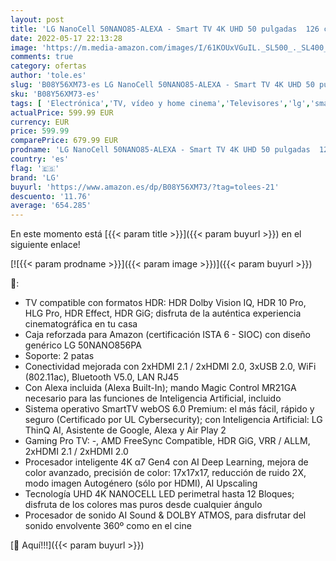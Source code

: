 ```yaml
---
layout: post
title: 'LG NanoCell 50NANO85-ALEXA - Smart TV 4K UHD 50 pulgadas  126 cm   Inteligencia Artificial  100% HDR  HLG  HDMI 2.1  USB 2.0  Bluetooth 5.0  WiFi'
date: 2022-05-17 22:13:28
image: 'https://m.media-amazon.com/images/I/61KOUxVGuIL._SL500_._SL400_.jpg'
comments: true
category: ofertas
author: 'tole.es'
slug: 'B08Y56XM73-es LG NanoCell 50NANO85-ALEXA - Smart TV 4K UHD 50 pulgadas...'
sku: 'B08Y56XM73-es'
tags: [ 'Electrónica','TV, vídeo y home cinema','Televisores','lg','smart','tv','🇪🇸', ]
actualPrice: 599.99 EUR
currency: EUR
price: 599.99
comparePrice: 679.99 EUR
prodname: 'LG NanoCell 50NANO85-ALEXA - Smart TV 4K UHD 50 pulgadas  126 cm   Inteligencia Artificial  100% HDR  HLG  HDMI 2.1  USB 2.0  Bluetooth 5.0  WiFi'
country: 'es'
flag: '🇪🇸'
brand: 'LG'
buyurl: 'https://www.amazon.es/dp/B08Y56XM73/?tag=tolees-21'
descuento: '11.76'
average: '654.285'
---
```


En este momento está [{{< param title >}}]({{< param buyurl >}}) en el siguiente enlace!

[![{{< param prodname >}}]({{< param image >}})]({{< param buyurl >}})

🔎:

- TV compatible con formatos HDR: HDR Dolby Vision IQ, HDR 10 Pro, HLG Pro, HDR Effect, HDR GiG; disfruta de la auténtica experiencia cinematográfica en tu casa
- Caja reforzada para Amazon (certificación ISTA 6 - SIOC) con diseño genérico LG 50NANO856PA
- Soporte: 2 patas
- Conectividad mejorada con 2xHDMI 2.1 / 2xHDMI 2.0, 3xUSB 2.0, WiFi (802.11ac), Bluetooth V5.0, LAN RJ45
- Con Alexa incluida (Alexa Built-In); mando Magic Control MR21GA necesario para las funciones de Inteligencia Artificial, incluido
- Sistema operativo SmartTV webOS 6.0 Premium: el más fácil, rápido y seguro (Certificado por UL Cybersecurity); con Inteligencia Artificial: LG ThinQ AI, Asistente de Google, Alexa y Air Play 2
- Gaming Pro TV: -, AMD FreeSync Compatible, HDR GiG, VRR / ALLM, 2xHDMI 2.1 / 2xHDMI 2.0
- Procesador inteligente 4K α7 Gen4 con AI Deep Learning, mejora de color avanzado, precisión de color: 17x17x17, reducción de ruido 2X, modo imagen Autogénero (sólo por HDMI), AI Upscaling
- Tecnología UHD 4K NANOCELL LED perimetral hasta 12 Bloques; disfruta de los colores mas puros desde cualquier ángulo
- Procesador de sonido AI Sound & DOLBY ATMOS, para disfrutar del sonido envolvente 360º como en el cine

[🛒 Aquí!!!]({{< param buyurl >}})

